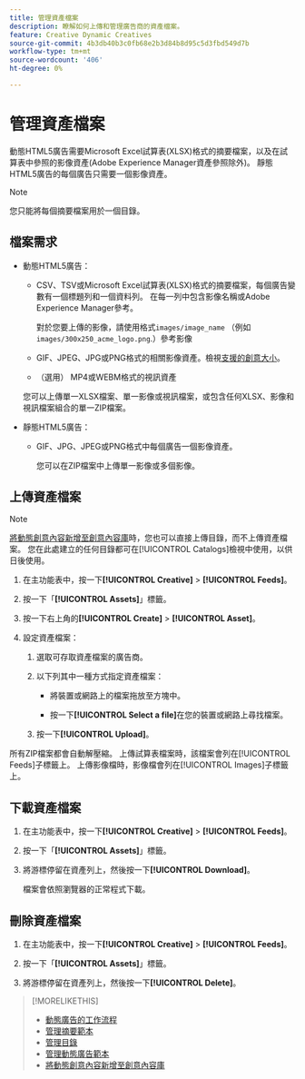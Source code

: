 ```yaml
---
title: 管理資產檔案
description: 瞭解如何上傳和管理廣告商的資產檔案。
feature: Creative Dynamic Creatives
source-git-commit: 4b3db40b3c0fb68e2b3d84b8d95c5d3fbd549d7b
workflow-type: tm+mt
source-wordcount: '406'
ht-degree: 0%

---
```


# 管理資產檔案

動態HTML5廣告需要Microsoft Excel試算表(XLSX)格式的摘要檔案，以及在試算表中參照的影像資產(Adobe Experience Manager資產參照除外)。 靜態HTML5廣告的每個廣告只需要一個影像資產。


>[!NOTE]
>
> 您只能將每個摘要檔案用於一個目錄。

## 檔案需求

* 動態HTML5廣告：

   * CSV、TSV或Microsoft Excel試算表(XLSX)格式的摘要檔案，每個廣告變數有一個標題列和一個資料列。 在每一列中包含影像名稱或Adobe Experience Manager參考。<!-- need spec of available column names that the user-created header names must map to; need to reference it in feed template topic too, so make it a separate file/appendix. -->

     對於您要上傳的影像，請使用格式`images/image_name` （例如`images/300x250_acme_logo.png`.）<!-- Verify.  Also need to include the spec for how to reference images in AEM -->參考影像

   * GIF、JPEG、JPG或PNG格式的相關影像資產。<!-- Is this true: The maximum file size is two (2) MB. -->檢視[支援的創意大小](/help/creative/creative-libraries/creative-sizes.md)。

   * （選用） MP4或WEBM格式的視訊資產

  您可以上傳單一XLSX檔案、單一影像或視訊檔案，或包含任何XLSX、影像和視訊檔案組合的單一ZIP檔案。<!-- Check w/eng re any limitations or best practices WRT number of files and filesize allowed -->

* 靜態HTML5廣告：

   * GIF、JPG、JPEG或PNG格式中每個廣告一個影像資產。

     您可以在ZIP檔案中上傳單一影像或多個影像。<!-- Check w/eng re any limitations or best practices WRT number of files and filesize allowed -->

## 上傳資產檔案

>[!NOTE]
>
>[將動態創意內容新增至創意內容庫](/help/creative/creative-libraries/creative-add-dynamic.md)時，您也可以直接上傳目錄，而不上傳資產檔案。 您在此處建立的任何目錄都可在[!UICONTROL Catalogs]檢視中使用，以供日後使用。

1. 在主功能表中，按一下&#x200B;**[!UICONTROL Creative]** > **[!UICONTROL Feeds]**。

1. 按一下「**[!UICONTROL Assets]**」標籤。

1. 按一下右上角的&#x200B;**[!UICONTROL Create]** > **[!UICONTROL Asset]**。

1. 設定資產檔案：

   1. 選取可存取資產檔案的廣告商。

   1. 以下列其中一種方式指定資產檔案：

      * 將裝置或網路上的檔案拖放至方塊中。

      * 按一下&#x200B;**[!UICONTROL Select a file]**&#x200B;在您的裝置或網路上尋找檔案。

   1. 按一下&#x200B;**[!UICONTROL Upload]**。

所有ZIP檔案都會自動解壓縮。 上傳試算表檔案時，該檔案會列在[!UICONTROL Feeds]子標籤上。 上傳影像檔時，影像檔會列在[!UICONTROL Images]子標籤上。

## 下載資產檔案

1. 在主功能表中，按一下&#x200B;**[!UICONTROL Creative]** > **[!UICONTROL Feeds]**。

1. 按一下「**[!UICONTROL Assets]**」標籤。

1. 將游標停留在資產列上，然後按一下&#x200B;**[!UICONTROL Download]**。

   檔案會依照瀏覽器的正常程式下載。

## 刪除資產檔案

1. 在主功能表中，按一下&#x200B;**[!UICONTROL Creative]** > **[!UICONTROL Feeds]**。

1. 按一下「**[!UICONTROL Assets]**」標籤。

1. 將游標停留在資產列上，然後按一下&#x200B;**[!UICONTROL Delete]**。

>[!MORELIKETHIS]
>
>* [動態廣告的工作流程](/help/creative/introduction/workflow-dynamic-ads.md)
>* [管理摘要範本](/help/creative/feeds/feed-template-manage.md)
>* [管理目錄](/help/creative/feeds/catalog-manage.md)
>* [管理動態廣告範本](/help/creative/ad-templates/ad-template-manage.md)
>* [將動態創意內容新增至創意內容庫](/help/creative/creative-libraries/creative-add-dynamic.md)
